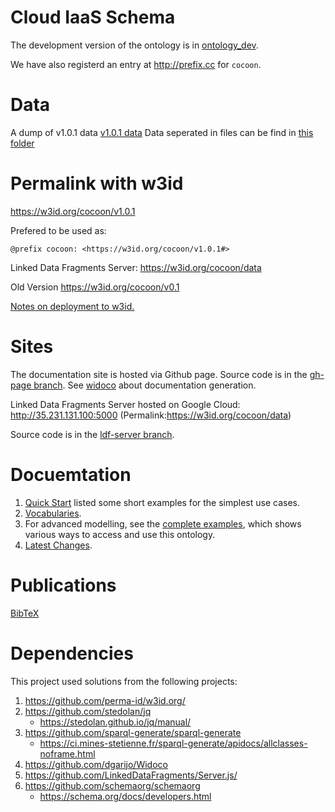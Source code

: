 # Cloud IaaS Schema
The development version of the ontology is in [ontology_dev](ontology_dev/README.md).

We have also registerd an entry at http://prefix.cc for `cocoon`.

# Data
A dump of v1.0.1 data [v1.0.1 data](data/v1_0_1.ttl)
Data seperated in files can be find in [this folder](example/sparql-generate/result/)

# Permalink with w3id
https://w3id.org/cocoon/v1.0.1

Prefered to be used as:

    @prefix cocoon: <https://w3id.org/cocoon/v1.0.1#>

Linked Data Fragments Server: https://w3id.org/cocoon/data

Old Version https://w3id.org/cocoon/v0.1

[Notes on deployment to w3id.](w3id.md)

# Sites
The documentation site is hosted via Github page.
Source code is in the [gh-page branch](https://github.com/miranda-zhang/cloud-computing-schema/tree/gh-pages).
See [widoco](widoco/README.md) about documentation generation.

Linked Data Fragments Server hosted on Google Cloud:
http://35.231.131.100:5000
(Permalink:https://w3id.org/cocoon/data)

Source code is in the [ldf-server branch](https://github.com/miranda-zhang/cloud-computing-schema/tree/ldf-server).

# Docuemtation
1. [Quick Start](example/quickstart.md) listed some short examples for the simplest use cases.
2. [Vocabularies](vocabularies.md).
3. For advanced modelling, see the [complete examples](example/README.md), which shows various ways to access and use this ontology.
4. [Latest Changes](revision_history.md).

# Publications
[BibTeX](BibTeX.md)

# Dependencies
This project used solutions from the following projects:
1. https://github.com/perma-id/w3id.org/
2. https://github.com/stedolan/jq
   - https://stedolan.github.io/jq/manual/
3. https://github.com/sparql-generate/sparql-generate
   - https://ci.mines-stetienne.fr/sparql-generate/apidocs/allclasses-noframe.html
4. https://github.com/dgarijo/Widoco
5. https://github.com/LinkedDataFragments/Server.js/
6. https://github.com/schemaorg/schemaorg
   - https://schema.org/docs/developers.html
